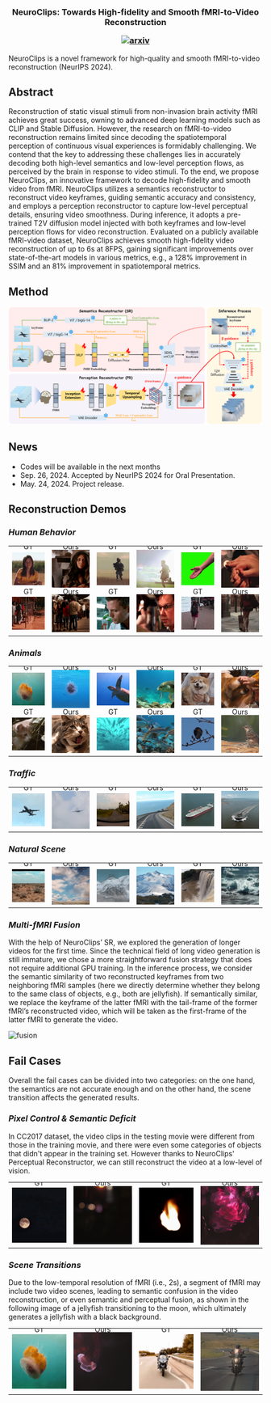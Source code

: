 <h3 align="center">
NeuroClips: Towards High-fidelity and Smooth fMRI-to-Video Reconstruction

[![arxiv](https://img.shields.io/badge/Arxiv-2410.19452-red)](https://arxiv.org/pdf/2410.19452)
</h3>
NeuroClips is a novel framework for high-quality and smooth fMRI-to-video reconstruction (NeurIPS 2024).


## Abstract
Reconstruction of static visual stimuli from non-invasion brain activity fMRI achieves great success, owning to advanced deep learning models such as CLIP and Stable Diffusion. However, the research on fMRI-to-video reconstruction remains limited since decoding the spatiotemporal perception of continuous visual experiences is formidably challenging. We contend that the key to addressing these challenges lies in accurately decoding both high-level semantics and low-level perception flows, as perceived by the brain in response to video stimuli.
To the end, we propose NeuroClips, an innovative framework to decode high-fidelity and smooth video from fMRI. NeuroClips utilizes a semantics reconstructor to reconstruct video keyframes, guiding semantic accuracy and consistency, and employs a perception reconstructor to capture low-level perceptual details, ensuring video smoothness. During inference, it adopts a pre-trained T2V diffusion model injected with both keyframes and low-level perception flows for video reconstruction.
Evaluated on a publicly available fMRI-video dataset, NeuroClips achieves smooth high-fidelity video reconstruction of up to 6s at 8FPS, gaining significant improvements over state-of-the-art models in various metrics, e.g., a 128% improvement in SSIM and an 81% improvement in spatiotemporal metrics.

## Method
![model](assets/model.png)

## News
- Codes will be available in the next months
- Sep. 26, 2024. Accepted by NeurIPS 2024 for Oral Presentation. 
- May. 24, 2024. Project release.

## Reconstruction Demos
### *Human Behavior*
<table class="center">
      <tr style="line-height: 0">
      <td colspan="1" style="border: none; text-align: center">GT</td> <td colspan="1" style="border: none; text-align: center">Ours</td>
      <td colspan="1" style="border: none; text-align: center">GT</td> <td colspan="1" style="border: none; text-align: center">Ours</td>
      <td colspan="1" style="border: none; text-align: center">GT</td> <td colspan="1" style="border: none; text-align: center">Ours</td>
      </tr>
      <td style="border: none"><img src="assets/samples/gt_22.gif"></td>
      <td style="border: none"><img src="assets/samples/22.gif"></td>
      <td style="border: none"><img src="assets/samples/gt_11.gif"></td>
      <td style="border: none"><img src="assets/samples/11.gif"></td>
      <td style="border: none"><img src="assets/samples/gt_54.gif"></td>
      <td style="border: none"><img src="assets/samples/54.gif"></td>
      </tr>
      <tr style="line-height: 0">
      <td colspan="1" style="border: none; text-align: center">GT</td> <td colspan="1" style="border: none; text-align: center">Ours</td>
      <td colspan="1" style="border: none; text-align: center">GT</td> <td colspan="1" style="border: none; text-align: center">Ours</td>
      <td colspan="1" style="border: none; text-align: center">GT</td> <td colspan="1" style="border: none; text-align: center">Ours</td>
      </tr>
      <td style="border: none"><img src="assets/samples/gt_936.gif"></td>
      <td style="border: none"><img src="assets/samples/936.gif"></td>
      <td style="border: none"><img src="assets/samples/gt_373.gif"></td>
      <td style="border: none"><img src="assets/samples/373.gif"></td>
      <td style="border: none"><img src="assets/samples/gt_769.gif"></td>
      <td style="border: none"><img src="assets/samples/769.gif"></td>
      </tr>
  </table>

### *Animals*
<table class="center">
      <tr style="line-height: 0">
      <td colspan="1" style="border: none; text-align: center">GT</td> <td colspan="1" style="border: none; text-align: center">Ours</td>
      <td colspan="1" style="border: none; text-align: center">GT</td> <td colspan="1" style="border: none; text-align: center">Ours</td>
      <td colspan="1" style="border: none; text-align: center">GT</td> <td colspan="1" style="border: none; text-align: center">Ours</td>
      </tr>
      <td style="border: none"><img src="assets/samples/gt_94.gif"></td>
      <td style="border: none"><img src="assets/samples/94.gif"></td>
      <td style="border: none"><img src="assets/samples/gt_108.gif"></td>
      <td style="border: none"><img src="assets/samples/108.gif"></td>
      <td style="border: none"><img src="assets/samples/gt_452.gif"></td>
      <td style="border: none"><img src="assets/samples/452.gif"></td>
      </tr>
      <tr style="line-height: 0">
      <td colspan="1" style="border: none; text-align: center">GT</td> <td colspan="1" style="border: none; text-align: center">Ours</td>
      <td colspan="1" style="border: none; text-align: center">GT</td> <td colspan="1" style="border: none; text-align: center">Ours</td>
      <td colspan="1" style="border: none; text-align: center">GT</td> <td colspan="1" style="border: none; text-align: center">Ours</td>
      </tr>
      <td style="border: none"><img src="assets/samples/gt_293.gif"></td>
      <td style="border: none"><img src="assets/samples/293.gif"></td>
      <td style="border: none"><img src="assets/samples/gt_784.gif"></td>
      <td style="border: none"><img src="assets/samples/784.gif"></td>
      <td style="border: none"><img src="assets/samples/gt_216.gif"></td>
      <td style="border: none"><img src="assets/samples/216.gif"></td>
      </tr>
  </table>

### *Traffic*
<table class="center">
      <tr style="line-height: 0">
      <td colspan="1" style="border: none; text-align: center">GT</td> <td colspan="1" style="border: none; text-align: center">Ours</td>
      <td colspan="1" style="border: none; text-align: center">GT</td> <td colspan="1" style="border: none; text-align: center">Ours</td>
      <td colspan="1" style="border: none; text-align: center">GT</td> <td colspan="1" style="border: none; text-align: center">Ours</td>
      </tr>
      <td style="border: none"><img src="assets/samples/gt_24.gif"></td>
      <td style="border: none"><img src="assets/samples/24.gif"></td>
      <td style="border: none"><img src="assets/samples/gt_555.gif"></td>
      <td style="border: none"><img src="assets/samples/555.gif"></td>
      <td style="border: none"><img src="assets/samples/gt_180.gif"></td>
      <td style="border: none"><img src="assets/samples/180.gif"></td>
  </table>

### *Natural Scene*
<table class="center">
      <tr style="line-height: 0">
      <td colspan="1" style="border: none; text-align: center">GT</td> <td colspan="1" style="border: none; text-align: center">Ours</td>
      <td colspan="1" style="border: none; text-align: center">GT</td> <td colspan="1" style="border: none; text-align: center">Ours</td>
      <td colspan="1" style="border: none; text-align: center">GT</td> <td colspan="1" style="border: none; text-align: center">Ours</td>
      </tr>
      <td style="border: none"><img src="assets/samples/gt_700.gif"></td>
      <td style="border: none"><img src="assets/samples/700.gif"></td>
      <td style="border: none"><img src="assets/samples/gt_702.gif"></td>
      <td style="border: none"><img src="assets/samples/702.gif"></td>
      <td style="border: none"><img src="assets/samples/gt_284.gif"></td>
      <td style="border: none"><img src="assets/samples/284.gif"></td>
  </table>


### *Multi-fMRI Fusion*
With the help of NeuroClips’ SR, we explored the generation of longer videos for the first time. Since the technical field of long video generation is still immature, we chose a more straightforward fusion strategy that does not require additional GPU training. In the inference process, we consider the semantic similarity of two reconstructed keyframes from two neighboring fMRI samples (here we directly determine whether they belong to the same class of objects, e.g., both are jellyfish). If semantically similar, we replace the keyframe of the latter fMRI with the tail-frame of the former fMRI’s reconstructed video, which will be taken as the first-frame of the latter fMRI to generate the video.

![fusion](assets/samples/multi-fmri.gif)

## Fail Cases
Overall the fail cases can be divided into two categories: on the one hand, the semantics are not accurate enough and on the other hand, the scene transition affects the generated results.
### *Pixel Control & Semantic Deficit*
In CC2017 dataset, the video clips in the testing movie were different from those in the training movie, and there were even some categories of objects that didn't appear in the training set. However thanks to NeuroClips' Perceptual Reconstructor, we can still reconstruct the video at a low-level of vision.
<table class="center">
      <tr style="line-height: 0">
      <td colspan="1" style="border: none; text-align: center">GT</td> <td colspan="1" style="border: none; text-align: center">Ours</td>
      <td colspan="1" style="border: none; text-align: center">GT</td> <td colspan="1" style="border: none; text-align: center">Ours</td>
      </tr>
      <td style="border: none"><img src="assets/samples/gt_99.gif"></td>
      <td style="border: none"><img src="assets/samples/99.gif"></td>
      <td style="border: none"><img src="assets/samples/gt_232.gif"></td>
      <td style="border: none"><img src="assets/samples/232.gif"></td>
  </table>

### *Scene Transitions*
Due to the low-temporal resolution of fMRI (i.e., 2s), a segment of fMRI may include two video scenes, leading to semantic confusion in the video reconstruction, or even semantic and perceptual fusion, as shown in the following image of a jellyfish transitioning to the moon, which ultimately generates a jellyfish with a black background.
<table class="center">
      <tr style="line-height: 0">
      <td colspan="1" style="border: none; text-align: center">GT</td> <td colspan="1" style="border: none; text-align: center">Ours</td>
      <td colspan="1" style="border: none; text-align: center">GT</td> <td colspan="1" style="border: none; text-align: center">Ours</td>
      </tr>
      <td style="border: none"><img src="assets/samples/gt_97.gif"></td>
      <td style="border: none"><img src="assets/samples/97.gif"></td>
      <td style="border: none"><img src="assets/samples/gt_281.gif"></td>
      <td style="border: none"><img src="assets/samples/281.gif"></td>
  </table>
